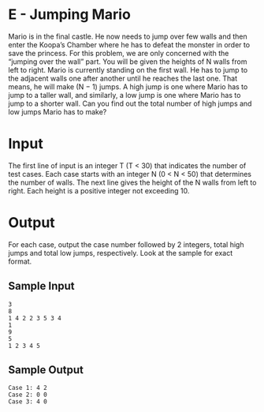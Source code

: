 # E - Jumping Mario

Mario is in the final castle. He now needs to
jump over few walls and then enter the Koopa’s
Chamber where he has to defeat the monster in
order to save the princess. For this problem,
we are only concerned with the “jumping over
the wall” part. You will be given the heights
of N walls from left to right. Mario is currently
standing on the first wall. He has to jump to the
adjacent walls one after another until he reaches
the last one. That means, he will make (N − 1)
jumps. A high jump is one where Mario has to
jump to a taller wall, and similarly, a low jump is one where Mario has to jump to a shorter wall. Can
you find out the total number of high jumps and low jumps Mario has to make?

# Input

The first line of input is an integer T (T < 30) that indicates the number of test cases. Each case starts
with an integer N (0 < N < 50) that determines the number of walls. The next line gives the height
of the N walls from left to right. Each height is a positive integer not exceeding 10.

# Output

For each case, output the case number followed by 2 integers, total high jumps and total low jumps,
respectively. Look at the sample for exact format.

## Sample Input

```
3
8
1 4 2 2 3 5 3 4
1
9
5
1 2 3 4 5
```

## Sample Output

```
Case 1: 4 2
Case 2: 0 0
Case 3: 4 0
```